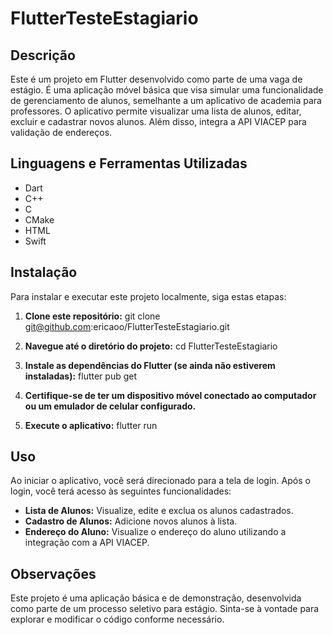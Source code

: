 # FlutterTesteEstagiario

## Descrição
Este é um projeto em Flutter desenvolvido como parte de uma vaga de estágio. É uma aplicação móvel básica que visa simular uma funcionalidade de gerenciamento de alunos, semelhante a um aplicativo de academia para professores. O aplicativo permite visualizar uma lista de alunos, editar, excluir e cadastrar novos alunos. Além disso, integra a API VIACEP para validação de endereços.

## Linguagens e Ferramentas Utilizadas
- Dart
- C++
- C
- CMake
- HTML
- Swift

## Instalação
Para instalar e executar este projeto localmente, siga estas etapas:

1. **Clone este repositório:**
git clone git@github.com:ericaoo/FlutterTesteEstagiario.git

2. **Navegue até o diretório do projeto:**
cd FlutterTesteEstagiario

3. **Instale as dependências do Flutter (se ainda não estiverem instaladas):**
flutter pub get

4. **Certifique-se de ter um dispositivo móvel conectado ao computador ou um emulador de celular configurado.**

5. **Execute o aplicativo:**
flutter run


## Uso
Ao iniciar o aplicativo, você será direcionado para a tela de login. Após o login, você terá acesso às seguintes funcionalidades:

- **Lista de Alunos:** Visualize, edite e exclua os alunos cadastrados.
- **Cadastro de Alunos:** Adicione novos alunos à lista.
- **Endereço do Aluno:** Visualize o endereço do aluno utilizando a integração com a API VIACEP.

## Observações
Este projeto é uma aplicação básica e de demonstração, desenvolvida como parte de um processo seletivo para estágio. Sinta-se à vontade para explorar e modificar o código conforme necessário.

